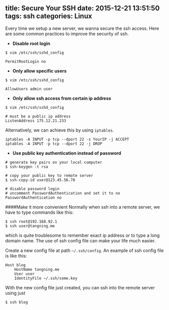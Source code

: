 title: Secure Your SSH
date: 2015-12-21 13:51:50
tags: ssh
categories: Linux
---
Every time we setup a new server, we wanna secure the ssh access. Here are some common practices to improve the security of ssh.

- **Disable root login**

```
$ vim /etc/ssh/sshd_config

PermitRootLogin no
```
- **Only allow specific users**

```
$ vim /etc/ssh/sshd_config

AllowUsers admin user
```
- **Only allow ssh access from certain ip address**

```
$ vim /etc/ssh/sshd_config

# must be a public ip address
ListenAddress 175.12.21.233
```
Alternatively, we can achieve this by using `iptables`.

```
iptables -A INPUT -p tcp --dport 22 -s YourIP -j ACCEPT
iptables -A INPUT -p tcp --dport 22 -j DROP
```
- **Use public key authentication instead of password**

```
# generate key pairs on your local computer
$ ssh-keygen -t rsa

# copy your public key to remote server
$ ssh-copy-id user@123.45.56.78

# disable password login
# uncomment PasswordAuthentication and set it to no
PasswordAuthentication no
```

####Make it more convenient
Normally when ssh into a remote server, we have to type commands like this:

```
$ ssh root@192.168.92.1
$ ssh user@tangning.me
```
which is quite troublesome to remember exact ip address or to type a long domain name. The use of ssh config file can make your life much easier.

Create a new config file at path `~/.ssh/config`. An example of ssh config file is like this:

```
Host blog
	HostName tangning.me
	User user
	IdentityFile ~/.ssh/some.key
```
With the new config file just created, you can ssh into the remote server using just
```
$ ssh blog
```